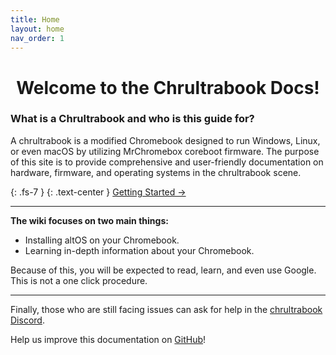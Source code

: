 ```yaml
---
title: Home
layout: home
nav_order: 1
---
```


<h1><div align="center">Welcome to the Chrultrabook Docs!</div></h1>

### What is a Chrultrabook and who is this guide for?

A chrultrabook is a modified Chromebook designed to run Windows, Linux, or even macOS by utilizing MrChromebox coreboot firmware. The purpose of this site is to provide comprehensive and user-friendly documentation on hardware, firmware, and operating systems in the chrultrabook scene.

{: .fs-7 }
{: .text-center }
[Getting Started →](docs/getting-started.html)


--------------------------------------

**The wiki focuses on two main things:**

*   Installing altOS on your Chromebook.
*   Learning in-depth information about your Chromebook.

Because of this, you will be expected to read, learn, and even use Google. This is not a one click procedure.

--------------------------------------

Finally, those who are still facing issues can ask for help in the [chrultrabook Discord](https://discord.com/invite/tkPTk5w).

Help us improve this documentation on [GitHub](https://github.com/chrultrabook/docs/)!
